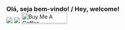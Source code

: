 <h3 style="margin-bottom: 0">Olá, seja bem-vindo! / Hey, welcome!</h3>

<div style="display: inline_block">
    <a href="https://linkedin.com/in/belmiroflavio" target="_blank"><img src="https://img.shields.io/badge/-LinkedIn-%230077B5?style=for-the-badge&logo=linkedin&logoColor=white" target="_blank"></a>
    <a href="https://medium.com/@belmirofss" target="_blank"><img src="https://img.shields.io/badge/Medium-12100E?style=for-the-badge&logo=medium&logoColor=white" target="_blank"></a> 
    <a href="https://www.buymeacoffee.com/belmirofss" target="_blank"><img src="https://www.buymeacoffee.com/assets/img/custom_images/orange_img.png" alt="Buy Me A Coffee" style="height: 28px !important;width: 119px !important;box-shadow: 0px 3px 2px 0px rgba(190, 190, 190, 0.5) !important;-webkit-box-shadow: 0px 3px 2px 0px rgba(190, 190, 190, 0.5) !important;" ></a>
</div>

